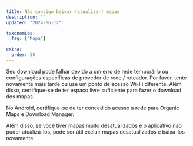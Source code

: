 ```yaml
---
title: Não consigo baixar (atualizar) mapas
description: ""
updated: "2024-06-12"

taxonomies:
  faq: ["Mapa"]

extra:
  order: 30
---
```


Seu download pode falhar devido a um erro de rede temporário ou configurações específicas de provedor de rede / roteador. Por favor, tente novamente mais tarde ou use um ponto de acesso Wi-Fi diferente. Além disso, certifique-se de ter espaço livre suficiente para fazer o download dos mapas.

No Android, certifique-se de ter concedido acesso à rede para Organic Maps e Download Manager.

Além disso, se você tiver mapas muito desatualizados e o aplicativo não puder atualizá-los, pode ser útil excluir mapas desatualizados e baixá-los novamente.
